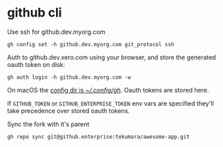 # github cli

Use ssh for github.dev.myorg.com

```
gh config set -h github.dev.myorg.com git_protocol ssh
```

Auth to github.dev.xero.com using your browser, and store the generated oauth token on disk:

```
gh auth login -h github.dev.myorg.com -w
```

On macOS the [config dir is _~/.config/gh_](https://github.com/cli/cli/blob/25b6eecc8dd7845ca42afa3362b80b13c355356a/internal/config/config_file.go#L40). Oauth tokens are stored here.

If `GITHUB_TOKEN` or `GITHUB_ENTERPRISE_TOKEN` env vars are specified they'll take precedence over stored oauth tokens.

Sync the fork with it's parent

```
gh repo sync git@github.enterprise:tekumara/awesome-app.git
```
